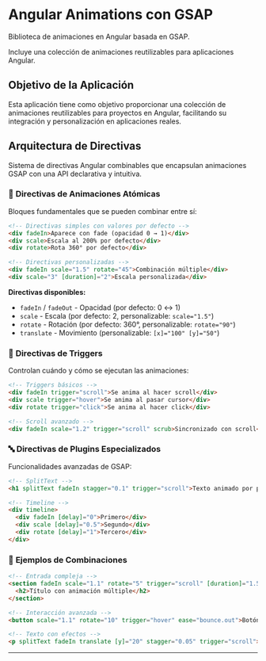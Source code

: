 # Angular Animations con GSAP

Biblioteca de animaciones en Angular basada en GSAP.

Incluye una colección de animaciones reutilizables para aplicaciones Angular.

## Objetivo de la Aplicación

Esta aplicación tiene como objetivo proporcionar una colección de animaciones reutilizables para proyectos en Angular, facilitando su integración y personalización en aplicaciones reales.

## Arquitectura de Directivas

Sistema de directivas Angular combinables que encapsulan animaciones GSAP con una API declarativa y intuitiva.

### 🧩 **Directivas de Animaciones Atómicas**

Bloques fundamentales que se pueden combinar entre sí:

```html
<!-- Directivas simples con valores por defecto -->
<div fadeIn>Aparece con fade (opacidad 0 → 1)</div>
<div scale>Escala al 200% por defecto</div>
<div rotate>Rota 360° por defecto</div>

<!-- Directivas personalizadas -->
<div fadeIn scale="1.5" rotate="45">Combinación múltiple</div>
<div scale="3" [duration]="2">Escala personalizada</div>
```

**Directivas disponibles:**

- `fadeIn` / `fadeOut` - Opacidad (por defecto: 0 ↔ 1)
- `scale` - Escala (por defecto: 2, personalizable: `scale="1.5"`)
- `rotate` - Rotación (por defecto: 360°, personalizable: `rotate="90"`)
- `translate` - Movimiento (personalizable: `[x]="100" [y]="50"`)

### 🎯 **Directivas de Triggers**

Controlan cuándo y cómo se ejecutan las animaciones:

```html
<!-- Triggers básicos -->
<div fadeIn trigger="scroll">Se anima al hacer scroll</div>
<div scale trigger="hover">Se anima al pasar cursor</div>
<div rotate trigger="click">Se anima al hacer click</div>

<!-- Scroll avanzado -->
<div fadeIn scale="1.2" trigger="scroll" scrub>Sincronizado con scroll</div>
```

### 🔤 **Directivas de Plugins Especializados**

Funcionalidades avanzadas de GSAP:

```html
<!-- SplitText -->
<h1 splitText fadeIn stagger="0.1" trigger="scroll">Texto animado por palabras</h1>

<!-- Timeline -->
<div timeline>
  <div fadeIn [delay]="0">Primero</div>
  <div scale [delay]="0.5">Segundo</div>
  <div rotate [delay]="1">Tercero</div>
</div>
```

### 🎨 **Ejemplos de Combinaciones**

```html
<!-- Entrada compleja -->
<section fadeIn scale="1.1" rotate="5" trigger="scroll" [duration]="1.5">
  <h2>Título con animación múltiple</h2>
</section>

<!-- Interacción avanzada -->
<button scale="1.1" rotate="10" trigger="hover" ease="bounce.out">Botón interactivo</button>

<!-- Texto con efectos -->
<p splitText fadeIn translate [y]="20" stagger="0.05" trigger="scroll">Párrafo que aparece palabra por palabra</p>
```

---
